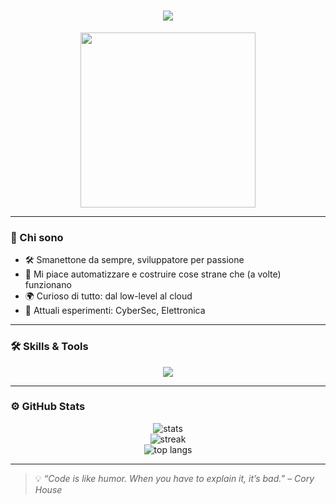 <h1 align="center">
  <img src="https://readme-typing-svg.herokuapp.com/?lines=Ciao,+sono+Diego;&center=true&size=25">
</h1>

<p align="center">
  <img src="https://media.giphy.com/media/qgQUggAC3Pfv687qPC/giphy.gif" width="280" />
</p>

---

### 🧠 Chi sono

- 🛠️ Smanettone da sempre, sviluppatore per passione  
- 🚀 Mi piace automatizzare e costruire cose strane che (a volte) funzionano  
- 🌍 Curioso di tutto: dal low-level al cloud  
- 🧪 Attuali esperimenti: CyberSec, Elettronica

---

### 🛠️ Skills & Tools

<p align="center">
  <img src="https://skillicons.dev/icons?i=python,js,ts,nodejs,html,css,git,linux,docker,vscode,bash,kubernetes,windows" />
</p>

---

### ⚙️ GitHub Stats

<p align="center">
  <img src="https://github-readme-stats.vercel.app/api?username=serpico3&show_icons=true&theme=radical" alt="stats" />
  <br />
  <img src="https://github-readme-streak-stats.herokuapp.com/?user=serpico3&theme=radical" alt="streak" />
  <br />
  <img src="https://github-readme-stats.vercel.app/api/top-langs/?username=serpico3&layout=compact&theme=radical" alt="top langs" />
</p>


---

> 💡 *“Code is like humor. When you have to explain it, it’s bad.” – Cory House*

